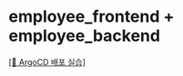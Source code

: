 # employee_frontend + employee_backend
[[📝 ArgoCD 배포 실습]](https://www.notion.so/heewon00/240123-240202-Docker-K3S-Nexus-Jenkins-ArgoCD-Helm-5dbcf254f1a14f11a4ed7bafff62d169?pvs=4#c5906785d64149dab4dc71f7df48090e)
